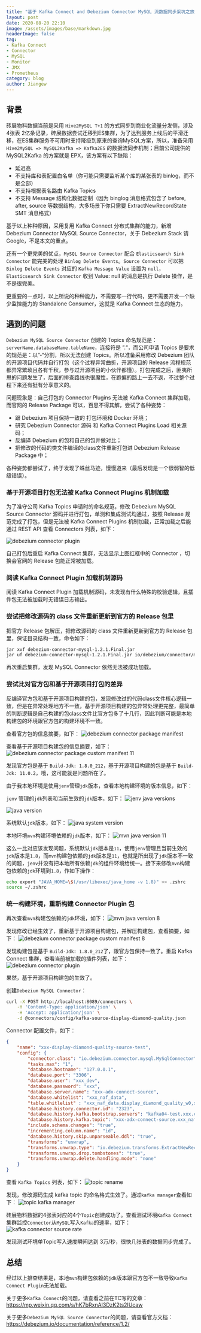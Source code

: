 ```yaml
---
title: "基于 Kafka Connect and Debezium Connector MySQL 流数据同步采坑之旅"
layout: post
date: 2020-08-20 22:10
image: /assets/images/base/markdown.jpg
headerImage: false
tag:
- Kafka Connect
- Connector
- MySQL
- Monitor
- JMX
- Prometheus
category: blog
author: Jiangew
---
```


## 背景

砖展物料数据当前是采用 `Hive2MySQL T+1` 的方式同步到商业化流量分发侧，涉及 4张表 2亿条记录，砖展数据尝试迁移到ES集群，为了达到服务上线后的平滑迁移，在ES集群服务不可用时支持降级到原来的查询MySQL方案，所以，准备采用 `Hive2MySQL => MySQL2Kafka => Kafka2ES` 的数据流同步机制；目前公司提供的 MySQL2Kafka 的方案就是 EPX，该方案有以下缺陷：
* 延迟高
* 不支持库和表配置白名单（你可能只需要监听某个库的某张表的 binlog，而不是全部）
* 不支持根据表名路由 Kafka Topics
* 不支持 Message 结构化数据定制（因为 binglog 消息格式包含了 before, after, source 等数据结构，大多场景下你只需要 ExtractNewRecordState SMT 消息格式）

基于以上种种原因，采用复用 Kafka Connect 分布式集群的能力，新增 Debezium Connector MySQL Source Connector，关于 Debezium Stack 请 Google，不是本文的重点。

还有一个更完美的优点，`MySQL Source Connector` 配合 `Elasticsearch Sink Connector` 能完美的处理 `Binlog Delete Events`。`Source Connector` 可以把 `Binlog Delete Events` 对应的 `Kafka Message Value` 设置为 `null`，`Elasticsearch Sink Connector` 收到 Value: null 的消息是执行 Delete 操作，是不是很完美。

更重要的一点时，以上所说的种种能力，不需要写一行代码，更不需要开发一个缺少监控能力的 Standalone Consumer，这就是 Kafka Connect 生态的魅力。

## 遇到的问题

`Debezium MySQL Source Connector` 创建的 Topics 命名规范是：`serverName.databaseName.tableName`，连接符是 ”.“，而公司申请 Topics 是要求的规范是：以”-“分割，所以无法创建 Topics。所以准备采用修改 Debezium 团队的开源项目代码并自行打包（这个过程异常曲折，开源项目的 Release 流程规范都异常繁琐且各有千秋，参与过开源项目的小伙伴都懂）。打包完成之后，匪夷所思的问题发生了，后面的排查路线也很魔性，在跑偏的路上一去不返，不过整个过程下来还有挺有分享意义的。

问题现象是：自己打包的 Connector Plugins 无法被 Kafka Connect 集群加载，而官网的 Release Package 可以，百思不得其解，尝试了各种姿势：
* 跟 Debezium 项目保持一致的 打包环境和 Docker 环境；
* 研究 Debezium Connector 源码 和 Kafka Connect Plugins Load 相关源码；
* 反编译 Debezium 的包和自己的包并做对比；
* 把修改的代码的类文件编译的class文件重新打包进 Debezium Release Package 中；

各种姿势都尝试了，终于发现了蛛丝马迹，慢慢道来（最后发现是一个很弱智的低级错误）。

### 基于开源项目打包无法被 Kafka Connect Plugins 机制加载

为了准守公司 Kafka Topics 申请时的命名规范，修改 Debezium MySQL Source Connector 源码并进行打包，单测和集成测试均通过，按照 Release 规范完成了打包，但是无法被 Kafka Connect Plugins 机制加载，正常加载之后能通过 REST API 查看 Connectors 列表，如下：

![debezium connector plugin](../assets/images/post/20200820/debezium-connector-plugin.jpg)

自己打包后重启 Kafka Connect 集群，无法显示上图红框中的 Connector ，切换会官网的 Release 包能正常被加载。

### 阅读 Kafka Connect Plugin 加载机制源码

阅读 Kafka Connect Plugin 加载机制源码，未发现有什么特殊的校验逻辑，且插件包无法被加载时无错误日志输出。

### 尝试把修改源码的 class 文件重新更新到官方的 Release 包里

把官方 Release 包解压，把修改源码的 class 文件重新更新到官方的 Release 包里，保证目录结构一致，命令如下：

```sh
jar xvf debezium-connector-mysql-1.2.1.Final.jar
jar uf debezium-connector-mysql-1.2.1.Final.jar io/debezium/connector/mysql/
```

再次重启集群，发现 MySQL Connector 依然无法被成功加载。

### 尝试比对官方包和基于开源项目打包的差异

反编译官方包和基于开源项目构建的包，发现修改过的代码class文件核心逻辑一致，但是在异常处理地方不一致，基于开源项目构建的包异常处理更完整，最简单的判断逻辑是自己构建的包class文件比官方包多了十几行，因此判断可能是本地构建包的环境跟官方包的构建环境不一致。

查看官方包的信息摘要，如下：
![debezium connector package manifest](../assets/images/post/20200820/debezium-connector-package-manifest.jpg)

查看基于开源项目构建包的信息摘要，如下：
![debezium connector package custom manifest 11](../assets/images/post/20200820/debezium-connector-package-custom-11-manifest.jpg)

发现官方包是基于 `Build-Jdk: 1.8.0_212`，基于开源项目构建的包是基于 `Build-Jdk: 11.0.2`，哦，这可能就是问题所在了。

由于我本地环境是使用`jenv`管理`jdk`版本，查看本地构建环境的版本信息，如下：

`jenv` 管理的`jdk`列表和当前生效的`jdk`版本，如下：
![jenv java versions](../assets/images/post/20200820/jenv-java-versions.jpg)

![java version](../assets/images/post/20200820/java-version.jpg)

系统默认`jdk`版本，如下：
![java system version](../assets/images/post/20200820/java-system-version.jpg)

本地环境`mvn`构建环境依赖的`jdk`版本，如下：
![mvn java version 11](../assets/images/post/20200820/mvn-java-version-11.jpg)

这么一比对应该发现问题，系统默认`jdk`版本是`11`，使用`jenv`管理且当前生效的`jdk`版本是`1.8`，而`mvn`构建包依赖的`jdk`版本是`11`，也就是所出现了`jdk`版本不一致的问题，`jenv`并没有把本地所有依赖`jdk`的组件环境给统一。接下来修改`mvn`构建包依赖的`jdk`环境到`1.8`，作如下操作：

```sh
echo export "JAVA_HOME=\$(/usr/libexec/java_home -v 1.8)" >> .zshrc
source ~/.zshrc
```

### 统一构建环境，重新构建 Connector Plugin 包

再次查看`mvn`构建包依赖的`jdk`环境，如下：
![mvn java version 8](../assets/images/post/20200820/mvn-java-version-8.jpg)

发现修改已经生效了，重新基于开源项目构建包，并解压构建包，查看摘要，如下：
![debezium connector package custom manifest 8](../assets/images/post/20200820/debezium-connector-package-custom-8-manifest.jpg)

发现构建包是基于 `Build-Jdk: 1.8.0_212`了，跟官方包保持一致了。重启 Kafka Connect 集群，查看当前被加载的插件列表，如下：
![debezium connector plugin](../assets/images/post/20200820/debezium-connector-plugin.jpg)

果然，基于开源项目构建包的生效了。

创建`Debezium MySQL Connector`：
```sh
curl -X POST http://localhost:8089/connectors \
    -H 'Content-Type: application/json' \
    -H 'Accept: application/json' \
    -d @connectors/config/kafka-source-display-diamond-quality.json
```

Connector 配置文件，如下：
```json
{
    "name": "xxx-display-diamond-quality-source-test",
    "config": {
        "connector.class": "io.debezium.connector.mysql.MySqlConnector",
        "tasks.max": "1",
        "database.hostname": "127.0.0.1",
        "database.port": "3306",
        "database.user": "xxx_dev",
        "database.password": "xxx",
        "database.server.name": "xxx-adx-connect-source",
        "database.whitelist": "xxx_naf_data",
        "table.whitlelist" : "xxx_naf_data.display_diamond_quality_w0,xxx_naf_data.display_diamond_quality_v5_w0,xxx_naf_data.display_diamond_quality_v51_w0",
        "database.history.connector.id": "2323",
        "database.history.kafka.bootstrap.servers": "kafka04-test.xxx.com:9092,kafka05-test.xxx.com:9092,kafka06-test.xxx.com:9092",
        "database.history.kafka.topic": "xxx-adx-connect-source.xxx_naf_data.table_structure_change_records",
        "include.schema.changes": "true",
        "incrementing.column.name": "id",
        "database.history.skip.unparseable.ddl": "true",
        "transforms": "unwrap",
        "transforms.unwrap.type": "io.debezium.transforms.ExtractNewRecordState",
        "transforms.unwrap.drop.tombstones": "true",
        "transforms.unwrap.delete.handling.mode": "none"
    }
}
```

查看 `Kafka Topics` 列表，如下：
![topic rename](../assets/images/post/20200820/topic-rename.jpg)

发现，修改源码生成 kafka topic 的命名格式生效了。通过`kafka manager`查看如下：
![topic kafka manager](../assets/images/post/20200820/topic-kafka-manager.jpg)

砖展物料数据的4张表对应的4个`Topic`创建成功了。查看测试环境`Kafka Connect`集群监控`Connector`从`MySQL`写入`Kafka`的速率，如下：
![kafka connector source rate](../assets/images/post/20200820/kafka-connector-source-rate.jpg)

发现测试环境单Topic写入速度瞬间达到 3万/秒，很快几张表的数据同步完成了。

## 总结

经过以上排查结果是，本地`mvn`构建包依赖的`jdk`版本跟官方包不一致导致`Kafka Connect Plugin`无法加载。

关于更多`Kafka Connect`的问题，请查看之前在TC写的文章：
https://mp.weixin.qq.com/s/hK7bRxnAI3DzK2ts2IUcaw

关于更多`Debezium MySQL Source Connector`的问题，请查看官方文档：
https://debezium.io/documentation/reference/1.2/

